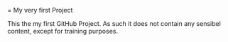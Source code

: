 = My very first Project

This the my first GitHub Project. As such it does not contain any sensibel content,
except for training purposes.
